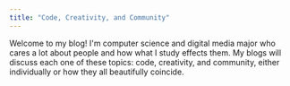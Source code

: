```yaml
---
title: "Code, Creativity, and Community"
---
```


Welcome to my blog! I'm computer science and digital media major who cares a lot about people and how what I study effects them. My blogs will discuss each one of these topics: code, creativity, and community, either individually or how they all beautifully coincide.
